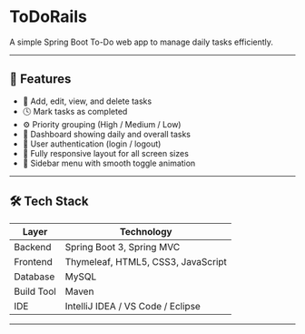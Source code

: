 # ToDoRails
A simple Spring Boot To-Do web app to manage daily tasks efficiently.

---

## 🚀 Features

- 🧾 Add, edit, view, and delete tasks  
- 🕓 Mark tasks as completed  
- ⚙️ Priority grouping (High / Medium / Low)  
- 📅 Dashboard showing daily and overall tasks  
- 🔐 User authentication (login / logout)  
- 📱 Fully responsive layout for all screen sizes  
- 🧭 Sidebar menu with smooth toggle animation  

---

## 🛠️ Tech Stack

| Layer | Technology |
|-------|-------------|
| Backend | Spring Boot 3, Spring MVC |
| Frontend | Thymeleaf, HTML5, CSS3, JavaScript |
| Database | MySQL |
| Build Tool | Maven |
| IDE | IntelliJ IDEA / VS Code / Eclipse |

---


